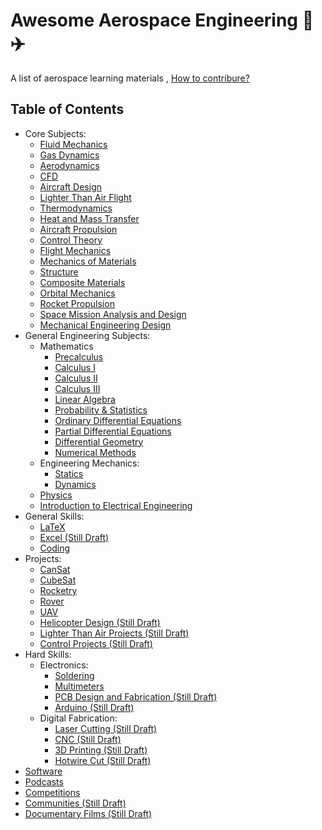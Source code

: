 # Awesome Aerospace Engineering 🚀✈️

A list of aerospace learning materials , [How to contribure?](/CONTRIBUTING.md)


## Table of Contents
* Core Subjects:
  * [Fluid Mechanics](/docs/core/fluid_mechanics.md)
  * [Gas Dynamics](/docs/core/gas_dynamics.md)
  * [Aerodynamics](/docs/core/aerodynamics.md)
  * [CFD](/docs/core/cfd.md)
  * [Aircraft Design](/docs/core/aircraft_design.md)
  * [Lighter Than Air Flight](/docs/core/lta.md)
  * [Thermodynamics](/docs/core/thermodynamics.md)
  * [Heat and Mass Transfer](/docs/core/heat_mass_transfer.md)
  * [Aircraft Propulsion](/docs/core/aircraft_propulsion.md)
  * [Control Theory](/docs/core/control_theory.md)
  * [Flight Mechanics](/docs/core/flight_mechanics.md)
  * [Mechanics of Materials](/docs/core/mechanics_of_materials.md)
  * [Structure](/docs/core/structure.md)
  * [Composite Materials](/docs/core/composite_materials.md)
  * [Orbital Mechanics](/docs/core/orbital_mechanics.md)
  * [Rocket Propulsion](/docs/core/rocket_propulsion.md)
  * [Space Mission Analysis and Design](/docs/core/spacecraft_system.md)
  * [Mechanical Engineering Design](docs/core/mech_design.md)
* General Engineering Subjects:
  *  Mathematics
      * [Precalculus](/docs/non-core/mathematics/precalculus.md)  
      * [Calculus I](/docs/non-core/mathematics/calculus-one.md)
      * [Calculus II](/docs/non-core/mathematics/calculus-two.md)
      * [Calculus III](/docs/non-core/mathematics/calculus-three.md)
      * [Linear Algebra](/docs/non-core/mathematics/linear-algebra.md)
      * [Probability & Statistics](/docs/non-core/mathematics/probability_statistics.md)
      * [Ordinary Differential Equations](/docs/non-core/mathematics/ode.md)
      * [Partial Differential Equations](/docs/non-core/mathematics/pde.md)
      * [Differential Geometry](/docs/non-core/mathematics/differential_geometry.md)
      * [Numerical Methods](/docs/non-core/mathematics/numerical_methods.md)
  *  Engineering Mechanics:
      * [Statics](/docs/non-core/mechanics/statics.md)
      * [Dynamics](/docs/non-core/mechanics/dynamics.md)
  * [Physics](/docs/non-core/physics.md)
  * [Introduction to Electrical Engineering](/docs/non-core/electrical.md)
* General Skills: 
  * [LaTeX](/docs/skills/latex.md)
  * [Excel (Still Draft)](/docs/skills/excel.md)
  * [Coding](/docs/skills/coding.md)  
* Projects: 
  * [CanSat](/docs/projects/cansat.md) 
  * [CubeSat](/docs/projects/cubesat.md)
  * [Rocketry](/docs/projects/rocketry.md)
  * [Rover](/docs/projects/rover.md)
  * [UAV](/docs/projects/uav.md)
  * [Helicopter Design (Still Draft)](/docs/projects/helicopter.md)
  * [Lighter Than Air Projects (Still Draft)](/docs/projects/lta.md)
  * [Control Projects (Still Draft)](/docs/projects/control.md)
* Hard Skills:
  * Electronics:
    * [Soldering](/docs/hardskills/soldering.md)
    * [Multimeters]()
    * [PCB Design and Fabrication (Still Draft)]()
    * [Arduino (Still Draft)]()
  * Digital Fabrication:
    * [Laser Cutting (Still Draft)]()
    * [CNC (Still Draft)]()
    * [3D Printing (Still Draft)]()
    * [Hotwire Cut (Still Draft)]()
* [Software](/docs/software.md)
* [Podcasts](/docs/podcasts.md)
* [Competitions](/docs/competitions.md)
* [Communities (Still Draft)](/docs/communities.md)
* [Documentary Films (Still Draft)](/docs/documentary.md)

